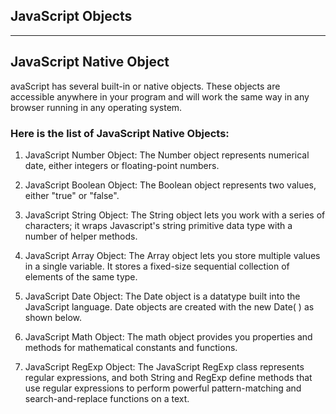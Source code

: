 ## JavaScript Objects





--------------------------------------

## JavaScript Native Object

avaScript has several built-in or native objects. These objects are accessible anywhere in your program and will work the same way in any browser running in any operating system.

### Here is the list of JavaScript Native Objects:

1. JavaScript Number Object: The Number object represents numerical date, either integers or floating-point numbers.

2. JavaScript Boolean Object: The Boolean object represents two values, either "true" or "false".
   
3. JavaScript String Object: The String object lets you work with a series of characters; it wraps Javascript's string primitive data type with a number of helper methods.
   
4. JavaScript Array Object: The Array object lets you store multiple values in a single variable. It stores a fixed-size sequential collection of elements of the same type.
   
5. JavaScript Date Object: The Date object is a datatype built into the JavaScript language. Date objects are created with the new Date( ) as shown below.

6. JavaScript Math Object: The math object provides you properties and methods for mathematical constants and functions.
   
7. JavaScript RegExp Object: The JavaScript RegExp class represents regular expressions, and both String and RegExp define methods that use regular expressions to perform powerful pattern-matching and search-and-replace functions on a text.